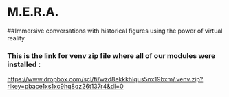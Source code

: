 # M.E.R.A.
##Immersive conversations with historical figures using the power of virtual reality

### This is the link for venv zip file where all of our modules were installed :
https://www.dropbox.com/scl/fi/wzd8ekkkhlqus5nx19bxm/.venv.zip?rlkey=pbace1xs1xc9hq8qz26t137r4&dl=0

